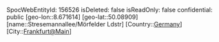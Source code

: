 ﻿---
location: [50.08909,8.671614]
type: Station
tags:
- geo/Station

---
SpocWebEntityId: 156526
isDeleted: false
isReadOnly: false
confidential: public
[geo-lon::8.671614]
[geo-lat::50.08909]
[name::Stresemannallee/Mörfelder Ldstr]
[Country::[Germany](geo/Continent/Europe/Germany.md)]
[City::[Frankfurt@Main](geo/Continent/Europe/Germany/Hessen/Frankfurt@Main.md)]

